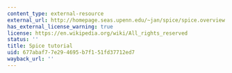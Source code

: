 ```yaml
---
content_type: external-resource
external_url: http://homepage.seas.upenn.edu/~jan/spice/spice.overview.html
has_external_license_warning: true
license: https://en.wikipedia.org/wiki/All_rights_reserved
status: ''
title: Spice tutorial
uid: 677abaf7-7e29-4695-b7f1-51fd37712ed7
wayback_url: ''
---
```

